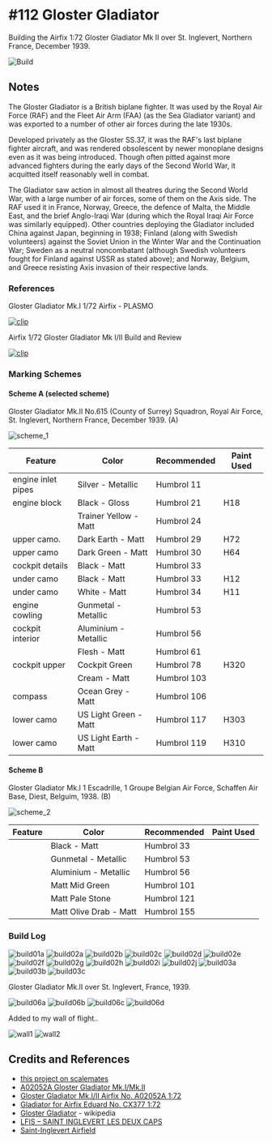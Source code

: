 # #112 Gloster Gladiator

Building the Airfix 1:72 Gloster Gladiator Mk II over St. Inglevert, Northern France, December 1939.

![Build](./assets/Gladiator_build.jpg?raw=true)

## Notes

The Gloster Gladiator is a British biplane fighter. It was used by the Royal Air Force (RAF) and the Fleet Air Arm (FAA) (as the Sea Gladiator variant) and was exported to a number of other air forces during the late 1930s.

Developed privately as the Gloster SS.37, it was the RAF's last biplane fighter aircraft, and was rendered obsolescent by newer monoplane designs even as it was being introduced. Though often pitted against more advanced fighters during the early days of the Second World War, it acquitted itself reasonably well in combat.

The Gladiator saw action in almost all theatres during the Second World War, with a large number of air forces, some of them on the Axis side. The RAF used it in France, Norway, Greece, the defence of Malta, the Middle East, and the brief Anglo-Iraqi War (during which the Royal Iraqi Air Force was similarly equipped). Other countries deploying the Gladiator included China against Japan, beginning in 1938; Finland (along with Swedish volunteers) against the Soviet Union in the Winter War and the Continuation War; Sweden as a neutral noncombatant (although Swedish volunteers fought for Finland against USSR as stated above); and Norway, Belgium, and Greece resisting Axis invasion of their respective lands.

### References

Gloster Gladiator Mk.I 1/72 Airfix - PLASMO

[![clip](https://img.youtube.com/vi/xeGEd3LXDgo/0.jpg)](https://www.youtube.com/watch?v=xeGEd3LXDgo)

Airfix 1/72 Gloster Gladiator Mk I/II Build and Review

[![clip](https://img.youtube.com/vi/maL7FmJgWTA/0.jpg)](https://www.youtube.com/watch?v=maL7FmJgWTA)

### Marking Schemes

#### Scheme A (selected scheme)

Gloster Gladiator Mk.II No.615 (County of Surrey) Squadron, Royal Air Force, St. Inglevert, Northern France, December 1939. (A)

![scheme_1](./assets/scheme_1.jpg)

| Feature               | Color                  | Recommended | Paint Used |
|-----------------------|------------------------|-------------|------------|
| engine inlet pipes    | Silver - Metallic      | Humbrol 11  | |
| engine block          | Black - Gloss          | Humbrol 21  | H18 |
|                       | Trainer Yellow - Matt  | Humbrol 24  | |
| upper camo.           | Dark Earth - Matt      | Humbrol 29  | H72 |
| upper camo            | Dark Green - Matt      | Humbrol 30  | H64 |
| cockpit details       | Black - Matt           | Humbrol 33  | |
| under camo            | Black - Matt           | Humbrol 33  | H12 |
| under camo            | White - Matt           | Humbrol 34  | H11 |
| engine cowling        | Gunmetal - Metallic    | Humbrol 53  | |
| cockpit interior      | Aluminium - Metallic   | Humbrol 56  | |
|                       | Flesh - Matt           | Humbrol 61  | |
| cockpit upper         | Cockpit Green          | Humbrol 78  | H320 |
|                       | Cream - Matt           | Humbrol 103 | |
| compass               | Ocean Grey - Matt      | Humbrol 106 | |
| lower camo            | US Light Green - Matt  | Humbrol 117 | H303 |
| lower camo            | US Light Earth - Matt  | Humbrol 119 | H310 |

#### Scheme B

Gloster Gladiator Mk.I 1 Escadrille, 1 Groupe Belgian Air Force, Schaffen Air Base, Diest, Belguim, 1938. (B)

![scheme_2](./assets/scheme_2.jpg)

| Feature               | Color                  | Recommended | Paint Used |
|-----------------------|------------------------|-------------|------------|
|                       | Black - Matt           | Humbrol 33  | |
|                       | Gunmetal - Metallic    | Humbrol 53  | |
|                       | Aluminium - Metallic   | Humbrol 56  | |
|                       | Matt Mid Green         | Humbrol 101 | |
|                       | Matt Pale Stone        | Humbrol 121 | |
|                       | Matt Olive Drab - Matt | Humbrol 155 | |

### Build Log

![build01a](./assets/build01a.jpg?raw=true)
![build02a](./assets/build02a.jpg?raw=true)
![build02b](./assets/build02b.jpg?raw=true)
![build02c](./assets/build02c.jpg?raw=true)
![build02d](./assets/build02d.jpg?raw=true)
![build02e](./assets/build02e.jpg?raw=true)
![build02f](./assets/build02f.jpg?raw=true)
![build02g](./assets/build02g.jpg?raw=true)
![build02h](./assets/build02h.jpg?raw=true)
![build02i](./assets/build02i.jpg?raw=true)
![build02j](./assets/build02j.jpg?raw=true)
![build03a](./assets/build03a.jpg?raw=true)
![build03b](./assets/build03b.jpg?raw=true)
![build03c](./assets/build03c.jpg?raw=true)

Gloster Gladiator Mk.II over St. Inglevert, France, 1939.

![build06a](./assets/build06a.jpg?raw=true)
![build06b](./assets/build06b.jpg?raw=true)
![build06c](./assets/build06c.jpg?raw=true)
![build06d](./assets/build06d.jpg?raw=true)

Added to my wall of flight..

![wall1](./assets/wall1.jpg?raw=true)
![wall2](./assets/wall2.jpg?raw=true)

## Credits and References

* [this project on scalemates](https://www.scalemates.com/profiles/mate.php?id=74137&p=projects&project=135764)
* [A02052A Gloster Gladiator Mk.I/Mk.II](https://uk.airfix.com/products/gloster-gladiator-mkimkii-a02052a)
* [Gloster Gladiator Mk.I/II Airfix No. A02052A 1:72](https://www.scalemates.com/kits/airfix-a02052a-gloster-gladiator-mki-ii--1189956)
* [Gladiator for Airfix Eduard No. CX377 1:72](https://www.scalemates.com/kits/eduard-cx377-gladiator--233515)
* [Gloster Gladiator](https://en.wikipedia.org/wiki/Gloster_Gladiator) - wikipedia
* [LFIS – SAINT INGLEVERT LES DEUX CAPS](https://vfr-pilote.fr/aerodrome/lfis/)
* [Saint-Inglevert Airfield](https://maps.app.goo.gl/7Z7XQM4Q8Agubeet9)
